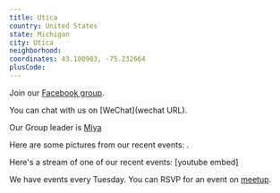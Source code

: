 ```yaml
---
title: Utica
country: United States
state: Michigan
city: Utica
neighborhood: 
coordinates: 43.100903, -75.232664
plusCode:
---
```

Join our [Facebook group](https://www.facebook.com/groups/free.code.camp.uticaMI).

You can chat with us on [WeChat](wechat URL).

Our Group leader is [Miya](freecodecamp.org/miya)

Here are some pictures from our recent events:
![]().

Here's a stream of one of our recent events:
[youtube embed]

We have events every Tuesday. You can RSVP for an event on [meetup](meetupurl).
